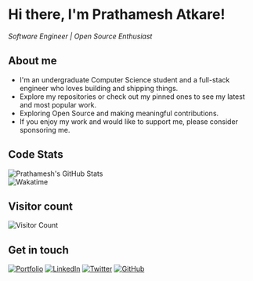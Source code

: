 # Hi there, I'm Prathamesh Atkare!
*Software Engineer | Open Source Enthusiast*

## About me

- I'm an undergraduate Computer Science student and a full-stack engineer who loves building and shipping things.
- Explore my repositories or check out my pinned ones to see my latest and most popular work.
- Exploring Open Source and making meaningful contributions.
- If you enjoy my work and would like to support me, please consider sponsoring me.

## Code Stats
![Prathamesh's GitHub Stats](https://github-readme-stats.vercel.app/api?username=prathameshatkare&show_icons=true&theme=dark)   
![Wakatime](https://github-readme-stats.vercel.app/api/wakatime?username=prathameshatkare&theme=dark)





## Visitor count
![Visitor Count](https://count.getloli.com/get/@prathameshatkare?theme=rule34)



## Get in touch
[![Portfolio](https://img.shields.io/badge/Portfolio-grey?style=for-the-badge&logo=vercel)](https://prathamesh-theta.vercel.app/)
[![LinkedIn](https://img.shields.io/badge/LinkedIn-blue?style=for-the-badge&logo=linkedin)](https://www.linkedin.com/in/prathamesh-atkare-6223aa255/)
[![Twitter](https://img.shields.io/badge/Twitter-black?style=for-the-badge&logo=x)](https://x.com/PRATHAMESH34980)
[![GitHub](https://img.shields.io/badge/GitHub-181717?style=for-the-badge&logo=github)](https://github.com/prathameshatkare)
